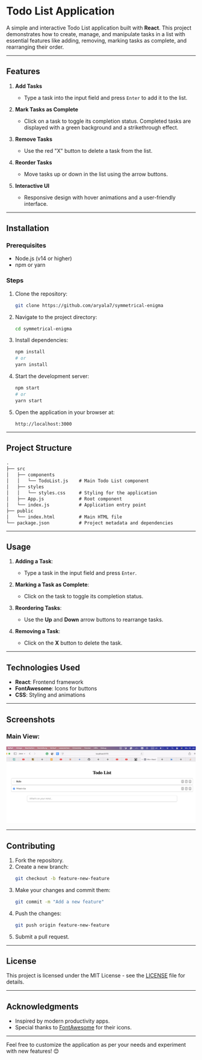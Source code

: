 # Todo List Application

A simple and interactive Todo List application built with **React**. This project demonstrates how to create, manage, and manipulate tasks in a list with essential features like adding, removing, marking tasks as complete, and rearranging their order.

---

## Features

1. **Add Tasks**
   - Type a task into the input field and press `Enter` to add it to the list.

2. **Mark Tasks as Complete**
   - Click on a task to toggle its completion status. Completed tasks are displayed with a green background and a strikethrough effect.

3. **Remove Tasks**
   - Use the red "X" button to delete a task from the list.

4. **Reorder Tasks**
   - Move tasks up or down in the list using the arrow buttons.

5. **Interactive UI**
   - Responsive design with hover animations and a user-friendly interface.

---

## Installation

### Prerequisites
- Node.js (v14 or higher)
- npm or yarn

### Steps
1. Clone the repository:
   ```bash
   git clone https://github.com/aryala7/symmetrical-enigma
   ```

2. Navigate to the project directory:
   ```bash
   cd symmetrical-enigma
   ```

3. Install dependencies:
   ```bash
   npm install
   # or
   yarn install
   ```

4. Start the development server:
   ```bash
   npm start
   # or
   yarn start
   ```

5. Open the application in your browser at:
   ```
   http://localhost:3000
   ```

---

## Project Structure

```
.
├── src
│   ├── components
│   │   └── TodoList.js    # Main Todo List component
│   ├── styles
│   │   └── styles.css     # Styling for the application
│   ├── App.js             # Root component
│   └── index.js           # Application entry point
├── public
│   └── index.html         # Main HTML file
└── package.json           # Project metadata and dependencies
```

---

## Usage

1. **Adding a Task**:
   - Type a task in the input field and press `Enter`.

2. **Marking a Task as Complete**:
   - Click on the task to toggle its completion status.

3. **Reordering Tasks**:
   - Use the **Up** and **Down** arrow buttons to rearrange tasks.

4. **Removing a Task**:
   - Click on the **X** button to delete the task.

---

## Technologies Used

- **React**: Frontend framework
- **FontAwesome**: Icons for buttons
- **CSS**: Styling and animations

---

## Screenshots

### Main View:
![Screenshot of Todo List](./screenshots/todo-list.png)

---

## Contributing

1. Fork the repository.
2. Create a new branch:
   ```bash
   git checkout -b feature-new-feature
   ```
3. Make your changes and commit them:
   ```bash
   git commit -m "Add a new feature"
   ```
4. Push the changes:
   ```bash
   git push origin feature-new-feature
   ```
5. Submit a pull request.

---

## License

This project is licensed under the MIT License - see the [LICENSE](LICENSE) file for details.

---

## Acknowledgments

- Inspired by modern productivity apps.
- Special thanks to [FontAwesome](https://fontawesome.com/) for their icons.

---

Feel free to customize the application as per your needs and experiment with new features! 😊

